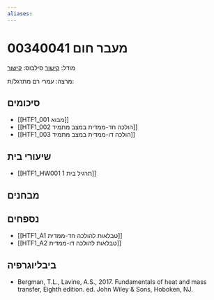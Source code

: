 ```yaml
---
aliases:
---
```

# מעבר חום 00340041

מודל: [קישור](https://moodle24.technion.ac.il/course/view.php?id=141)
סילבוס: [קישור](https://moodle24.technion.ac.il/pluginfile.php/167402/mod_resource/content/1/%D7%A1%D7%99%D7%9C%D7%91%D7%95%D7%A1%20%D7%9E%D7%A2%D7%91%D7%A8%20%D7%97%D7%95%D7%9D%20%D7%97%D7%95%D7%A8%D7%A3%202025.pdf)

מרצה: עמרי רם
מתרגל/ת:

## סיכומים

- [[HTF1_001 מבוא]]
- [[HTF1_002 הולכה חד-ממדית במצב מתמיד]]
- [[HTF1_003 הולכה דו-ממדית במצב מתמיד]]

## שיעורי בית
- [[HTF1_HW001 תרגיל בית 1]]

## מבחנים

## נספחים

- [[HTF1_A1 טבלאות להולכה חד-ממדית]]
- [[HTF1_A2 טבלאות להולכה דו-ממדית]]

## ביבליוגרפיה
- Bergman, T.L., Lavine, A.S., 2017. Fundamentals of heat and mass transfer, Eighth edition. ed. John Wiley & Sons, Hoboken, NJ.
